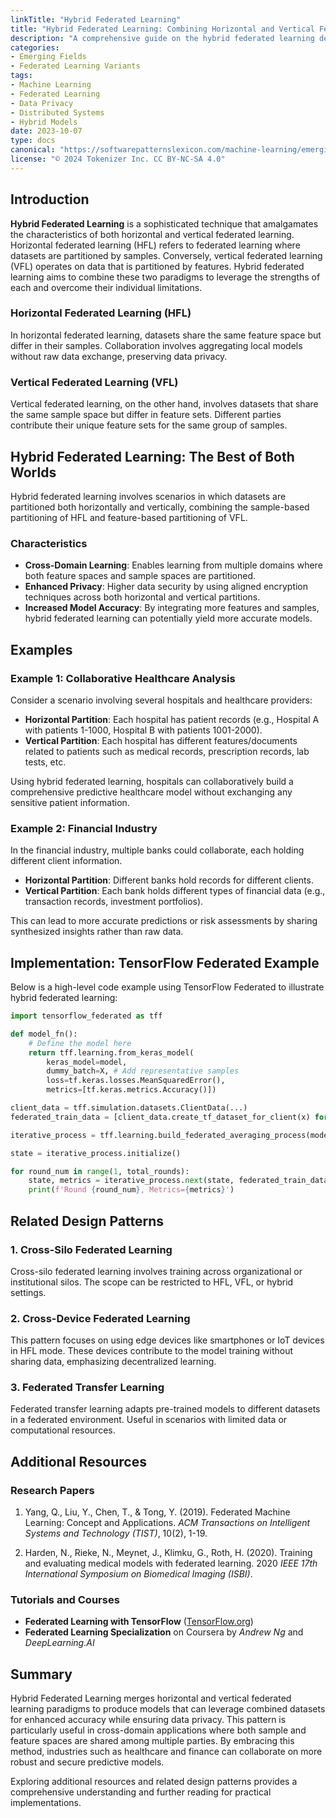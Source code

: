 ```yaml
---
linkTitle: "Hybrid Federated Learning"
title: "Hybrid Federated Learning: Combining Horizontal and Vertical Federated Learning Characteristics"
description: "A comprehensive guide on the hybrid federated learning design pattern, which combines advantages of both horizontal and vertical federated learning."
categories:
- Emerging Fields
- Federated Learning Variants
tags:
- Machine Learning
- Federated Learning
- Data Privacy
- Distributed Systems
- Hybrid Models
date: 2023-10-07
type: docs
canonical: "https://softwarepatternslexicon.com/machine-learning/emerging-fields/federated-learning-variants/hybrid-federated-learning"
license: "© 2024 Tokenizer Inc. CC BY-NC-SA 4.0"
---
```



## Introduction

**Hybrid Federated Learning** is a sophisticated technique that amalgamates the characteristics of both horizontal and vertical federated learning. Horizontal federated learning (HFL) refers to federated learning where datasets are partitioned by samples. Conversely, vertical federated learning (VFL) operates on data that is partitioned by features. Hybrid federated learning aims to combine these two paradigms to leverage the strengths of each and overcome their individual limitations.

### Horizontal Federated Learning (HFL)

In horizontal federated learning, datasets share the same feature space but differ in their samples. Collaboration involves aggregating local models without raw data exchange, preserving data privacy.

### Vertical Federated Learning (VFL)

Vertical federated learning, on the other hand, involves datasets that share the same sample space but differ in feature sets. Different parties contribute their unique feature sets for the same group of samples.

## Hybrid Federated Learning: The Best of Both Worlds

Hybrid federated learning involves scenarios in which datasets are partitioned both horizontally and vertically, combining the sample-based partitioning of HFL and feature-based partitioning of VFL.

### Characteristics

* **Cross-Domain Learning**: Enables learning from multiple domains where both feature spaces and sample spaces are partitioned.
* **Enhanced Privacy**: Higher data security by using aligned encryption techniques across both horizontal and vertical partitions.
* **Increased Model Accuracy**: By integrating more features and samples, hybrid federated learning can potentially yield more accurate models.

## Examples

### Example 1: Collaborative Healthcare Analysis

Consider a scenario involving several hospitals and healthcare providers:

- **Horizontal Partition**: Each hospital has patient records (e.g., Hospital A with patients 1-1000, Hospital B with patients 1001-2000).
- **Vertical Partition**: Each hospital has different features/documents related to patients such as medical records, prescription records, lab tests, etc.

Using hybrid federated learning, hospitals can collaboratively build a comprehensive predictive healthcare model without exchanging any sensitive patient information.

### Example 2: Financial Industry

In the financial industry, multiple banks could collaborate, each holding different client information.

- **Horizontal Partition**: Different banks hold records for different clients.
- **Vertical Partition**: Each bank holds different types of financial data (e.g., transaction records, investment portfolios).

This can lead to more accurate predictions or risk assessments by sharing synthesized insights rather than raw data.

## Implementation: TensorFlow Federated Example

Below is a high-level code example using TensorFlow Federated to illustrate hybrid federated learning:

```python
import tensorflow_federated as tff

def model_fn():
    # Define the model here
    return tff.learning.from_keras_model(
        keras_model=model,
        dummy_batch=X, # Add representative samples
        loss=tf.keras.losses.MeanSquaredError(),
        metrics=[tf.keras.metrics.Accuracy()])

client_data = tff.simulation.datasets.ClientData(...)
federated_train_data = [client_data.create_tf_dataset_for_client(x) for x in client_ids]

iterative_process = tff.learning.build_federated_averaging_process(model_fn)

state = iterative_process.initialize()

for round_num in range(1, total_rounds):
    state, metrics = iterative_process.next(state, federated_train_data)
    print(f'Round {round_num}, Metrics={metrics}')
```

## Related Design Patterns

### 1. **Cross-Silo Federated Learning**

Cross-silo federated learning involves training across organizational or institutional silos. The scope can be restricted to HFL, VFL, or hybrid settings.

### 2. **Cross-Device Federated Learning**

This pattern focuses on using edge devices like smartphones or IoT devices in HFL mode. These devices contribute to the model training without sharing data, emphasizing decentralized learning.

### 3. **Federated Transfer Learning**

Federated transfer learning adapts pre-trained models to different datasets in a federated environment. Useful in scenarios with limited data or computational resources.

## Additional Resources

### Research Papers

1. Yang, Q., Liu, Y., Chen, T., & Tong, Y. (2019). Federated Machine Learning: Concept and Applications. *ACM Transactions on Intelligent Systems and Technology (TIST)*, 10(2), 1-19.
   
2. Harden, N., Rieke, N., Meynet, J., Klimku, G., Roth, H. (2020). Training and evaluating medical models with federated learning. 2020 *IEEE 17th International Symposium on Biomedical Imaging (ISBI)*.

### Tutorials and Courses

- **Federated Learning with TensorFlow** ([TensorFlow.org](https://www.tensorflow.org/federated))
- **Federated Learning Specialization** on Coursera by *Andrew Ng* and *DeepLearning.AI*

## Summary

Hybrid Federated Learning merges horizontal and vertical federated learning paradigms to produce models that can leverage combined datasets for enhanced accuracy while ensuring data privacy. This pattern is particularly useful in cross-domain applications where both sample and feature spaces are shared among multiple parties. By embracing this method, industries such as healthcare and finance can collaborate on more robust and secure predictive models.

Exploring additional resources and related design patterns provides a comprehensive understanding and further reading for practical implementations.
